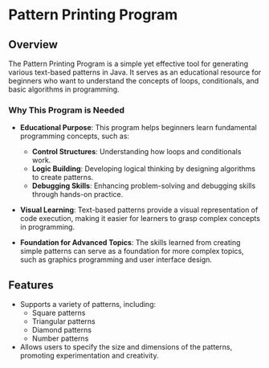 
# Pattern Printing Program

## Overview

The Pattern Printing Program is a simple yet effective tool for generating various text-based patterns in Java. It serves as an educational resource for beginners who want to understand the concepts of loops, conditionals, and basic algorithms in programming. 

### Why This Program is Needed

- **Educational Purpose**: This program helps beginners learn fundamental programming concepts, such as:
  - **Control Structures**: Understanding how loops and conditionals work.
  - **Logic Building**: Developing logical thinking by designing algorithms to create patterns.
  - **Debugging Skills**: Enhancing problem-solving and debugging skills through hands-on practice.

- **Visual Learning**: Text-based patterns provide a visual representation of code execution, making it easier for learners to grasp complex concepts in programming.

- **Foundation for Advanced Topics**: The skills learned from creating simple patterns can serve as a foundation for more complex topics, such as graphics programming and user interface design.

## Features

- Supports a variety of patterns, including:
  - Square patterns
  - Triangular patterns
  - Diamond patterns
  - Number patterns
- Allows users to specify the size and dimensions of the patterns, promoting experimentation and creativity.

